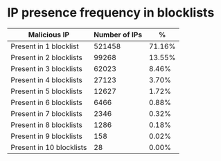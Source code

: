 # IP presence frequency in blocklists
| Malicious IP | Number of IPs | % |
|----|----|----|
| Present in 1 blocklist | 521458 | 71.16% |
| Present in 2 blocklists | 99268 | 13.55% |
| Present in 3 blocklists | 62023 | 8.46% |
| Present in 4 blocklists | 27123 | 3.70% |
| Present in 5 blocklists | 12627 | 1.72% |
| Present in 6 blocklists | 6466 | 0.88% |
| Present in 7 blocklists | 2346 | 0.32% |
| Present in 8 blocklists | 1286 | 0.18% |
| Present in 9 blocklists | 158 | 0.02% |
| Present in 10 blocklists | 28 | 0.00% |

